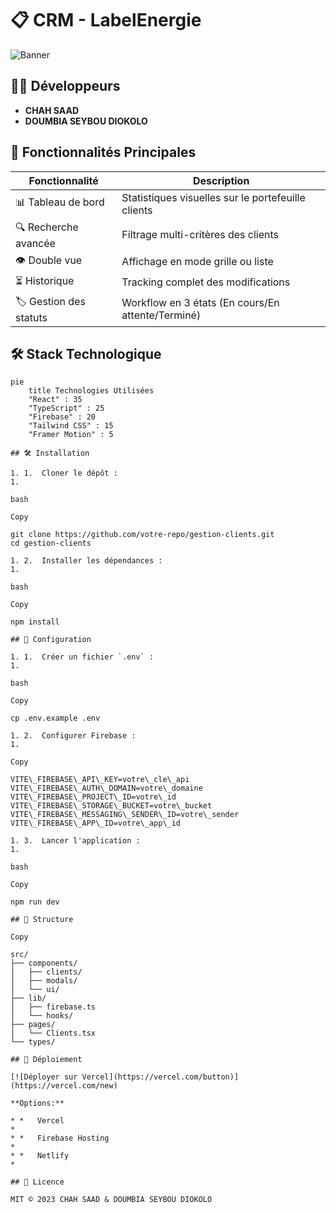 # 📋 CRM - LabelEnergie

![Banner](https://labelenergie.fr/logo.jpg) <!-- Ajoutez une bannière réelle ici -->

## 👨‍💻 Développeurs
- **CHAH SAAD**
- **DOUMBIA SEYBOU DIOKOLO**

## 🚀 Fonctionnalités Principales
| Fonctionnalité | Description |
|---------------|-------------|
| 📊 Tableau de bord | Statistiques visuelles sur le portefeuille clients |
| 🔍 Recherche avancée | Filtrage multi-critères des clients |
| 👁️ Double vue | Affichage en mode grille ou liste |
| ⏳ Historique | Tracking complet des modifications |
| 🏷️ Gestion des statuts | Workflow en 3 états (En cours/En attente/Terminé) |

## 🛠️ Stack Technologique
```mermaid
pie
    title Technologies Utilisées
    "React" : 35
    "TypeScript" : 25
    "Firebase" : 20
    "Tailwind CSS" : 15
    "Framer Motion" : 5

## 🛠️ Installation

1. 1.  Cloner le dépôt :
1.     

bash

Copy

git clone https://github.com/votre-repo/gestion-clients.git
cd gestion-clients

1. 2.  Installer les dépendances :
1.     

bash

Copy

npm install

## 🔧 Configuration

1. 1.  Créer un fichier `.env` :
1.     

bash

Copy

cp .env.example .env

1. 2.  Configurer Firebase :
1.     

Copy

VITE\_FIREBASE\_API\_KEY=votre\_cle\_api
VITE\_FIREBASE\_AUTH\_DOMAIN=votre\_domaine
VITE\_FIREBASE\_PROJECT\_ID=votre\_id
VITE\_FIREBASE\_STORAGE\_BUCKET=votre\_bucket
VITE\_FIREBASE\_MESSAGING\_SENDER\_ID=votre\_sender
VITE\_FIREBASE\_APP\_ID=votre\_app\_id

1. 3.  Lancer l'application :
1.     

bash

Copy

npm run dev

## 📂 Structure

Copy

src/
├── components/
│   ├── clients/
│   ├── modals/
│   └── ui/
├── lib/
│   ├── firebase.ts
│   └── hooks/
├── pages/
│   └── Clients.tsx
└── types/

## 🚀 Déploiement

[![Déployer sur Vercel](https://vercel.com/button)](https://vercel.com/new)

**Options:**

* *   Vercel
*     
* *   Firebase Hosting
*     
* *   Netlify
*     

## 📜 Licence

MIT © 2023 CHAH SAAD & DOUMBIA SEYBOU DIOKOLO
